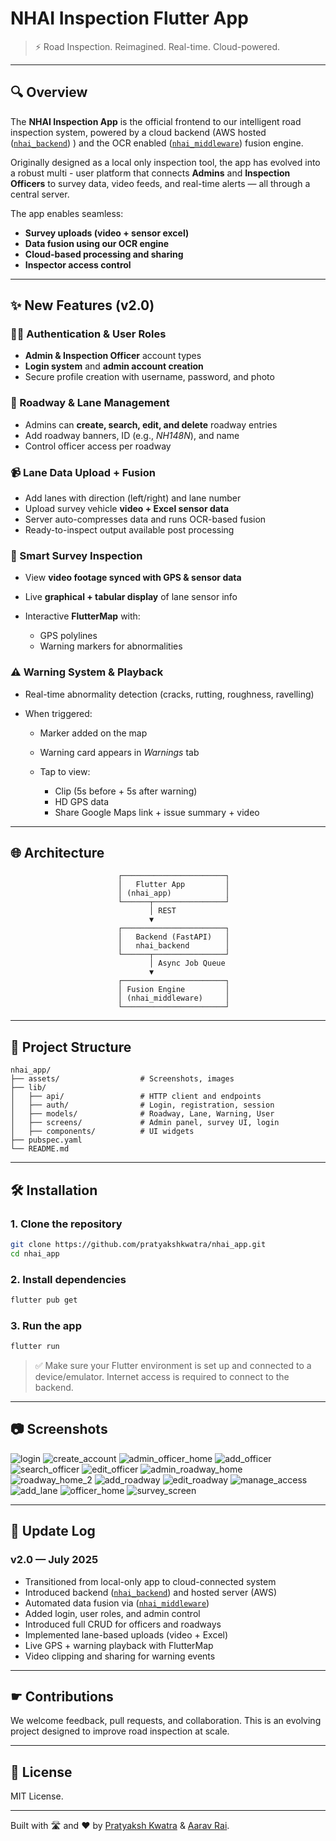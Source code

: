 # NHAI Inspection Flutter App

> ⚡ Road Inspection. Reimagined. Real-time. Cloud-powered.

---

## 🔍 Overview

The **NHAI Inspection App** is the official frontend to our intelligent road inspection system, powered by a cloud backend (AWS hosted ([`nhai_backend`](https://github.com/pratyakshkwatra/nhai_backend)) ) and the OCR enabled ([`nhai_middleware`](https://github.com/pratyakshkwatra/nhai_middleware))  fusion engine.

Originally designed as a local only inspection tool, the app has evolved into a robust multi - user platform that connects **Admins** and **Inspection Officers** to survey data, video feeds, and real-time alerts — all through a central server.

The app enables seamless:
* **Survey uploads (video + sensor excel)**
* **Data fusion using our OCR engine**
* **Cloud-based processing and sharing**
* **Inspector access control**

---

## ✨ New Features (v2.0)

### 🧑‍💼 Authentication & User Roles

* **Admin & Inspection Officer** account types
* **Login system** and **admin account creation**
* Secure profile creation with username, password, and photo

### 🚣️ Roadway & Lane Management

* Admins can **create, search, edit, and delete** roadway entries
* Add roadway banners, ID (e.g., *NH148N*), and name
* Control officer access per roadway

### 📹 Lane Data Upload + Fusion

* Add lanes with direction (left/right) and lane number
* Upload survey vehicle **video + Excel sensor data**
* Server auto-compresses data and runs OCR-based fusion
* Ready-to-inspect output available post processing

### 🚁️ Smart Survey Inspection

* View **video footage synced with GPS & sensor data**
* Live **graphical + tabular display** of lane sensor info
* Interactive **FlutterMap** with:

  * GPS polylines
  * Warning markers for abnormalities

### ⚠️ Warning System & Playback

* Real-time abnormality detection (cracks, rutting, roughness, ravelling)
* When triggered:

  * Marker added on the map
  * Warning card appears in *Warnings* tab
  * Tap to view:

    * Clip (5s before + 5s after warning)
    * HD GPS data
    * Share Google Maps link + issue summary + video

---

## 🌐 Architecture

```
                        ┌───────────────────────┐
                        │   Flutter App         │
                        │ (nhai_app)            │
                        └──────┬────────────────┘
                               │ REST
                               ▼
                        ┌───────────────────────┐
                        │   Backend (FastAPI)   │
                        │   nhai_backend        │
                        └──────┬────────────────┘
                               │ Async Job Queue
                               ▼
                        ┌───────────────────────┐
                        │ Fusion Engine         │
                        │ (nhai_middleware)     │
                        └───────────────────────┘
```

---

## 📁 Project Structure

```
nhai_app/
├── assets/                  # Screenshots, images
├── lib/
│   ├── api/                 # HTTP client and endpoints
│   ├── auth/                # Login, registration, session
│   ├── models/              # Roadway, Lane, Warning, User
│   ├── screens/             # Admin panel, survey UI, login
│   ├── components/          # UI widgets
├── pubspec.yaml
└── README.md
```

---

## 🛠️ Installation

### 1. Clone the repository

```bash
git clone https://github.com/pratyakshkwatra/nhai_app.git
cd nhai_app
```

### 2. Install dependencies

```bash
flutter pub get
```

### 3. Run the app

```bash
flutter run
```

> ✅ Make sure your Flutter environment is set up and connected to a device/emulator. Internet access is required to connect to the backend.

---

## 📷 Screenshots

![login](assets/screenshots/login.jpg)
![create_account](assets/screenshots/create_account.jpg)
![admin_officer_home](assets/screenshots/admin_officer_home.jpg)
![add_officer](assets/screenshots/add_officer.png)
![search_officer](assets/screenshots/search_officer.png)
![edit_officer](assets/screenshots/edit_officer.png)
![admin_roadway_home](assets/screenshots/admin_roadway_home.jpg)
![roadway_home_2](assets/screenshots/roadway_home_2.jpg)
![add_roadway](assets/screenshots/add_roadway.png)
![edit_roadway](assets/screenshots/edit_roadway.png)
![manage_access](assets/screenshots/manage_access.png)
![add_lane](assets/screenshots/add_lane.jpg)
![officer_home](assets/screenshots/officer_home.jpg)
![survey_screen](assets/screenshots/survey_screen.jpg)

---

## 🔄 Update Log

### v2.0 — July 2025

* Transitioned from local-only app to cloud-connected system
* Introduced backend ([`nhai_backend`](https://github.com/pratyakshkwatra/nhai_backend)) and hosted server (AWS)
* Automated data fusion via ([`nhai_middleware`](https://github.com/pratyakshkwatra/nhai_middleware)) 
* Added login, user roles, and admin control
* Introduced full CRUD for officers and roadways
* Implemented lane-based uploads (video + Excel)
* Live GPS + warning playback with FlutterMap
* Video clipping and sharing for warning events

---

## ☛ Contributions

We welcome feedback, pull requests, and collaboration. This is an evolving project designed to improve road inspection at scale.

---

## 🌿 License

MIT License.

---

Built with 🛣️ and ❤️ by [Pratyaksh Kwatra](https://github.com/pratyakshkwatra) & [Aarav Rai](https://github.com/Aarav-Rai).